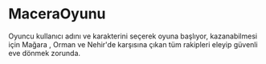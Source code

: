 # MaceraOyunu

Oyuncu kullanıcı adını ve karakterini seçerek oyuna başlıyor, kazanabilmesi için Mağara , Orman ve Nehir'de karşısına çıkan tüm rakipleri eleyip güvenli eve dönmek zorunda.
